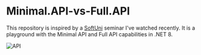 # Minimal.API-vs-Full.API
This repository is inspired by a <a href="https://softuni.bg/">SoftUni</a> seminar I've watched recently. It is a playground with the Minimal API and Full API capabilities in .NET 8.

![API](https://github.com/user-attachments/assets/ad7ef4d0-28dc-4d0f-925a-501a0cf6dbb3)

